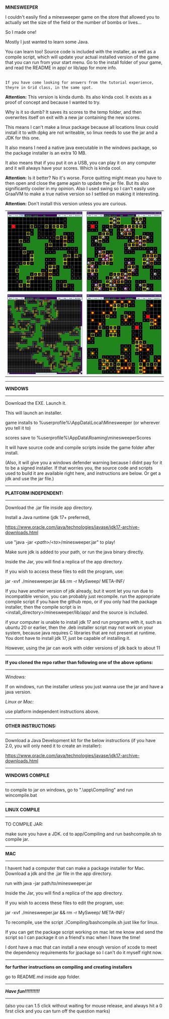 **MINESWEEPER**

I couldn't easily find a minesweeper game on the store that allowed you to actually set the size of the field
or the number of bombs or lives... 

So I made one! 

Mostly I just wanted to learn some Java.

You can learn too! Source code is included with the installer, as well as a compile script, 
which will update your actual installed version of the game that you can run from your start menu.
Go to the install folder of your game, and read the README in app/ or lib/app for more info.

```

If you have come looking for answers from the tutorial experience, theyre in Grid class, in the same spot.

```

**Attention:** This version is kinda dumb. Its also kinda cool. It exists as a proof of concept and because I wanted to try.

Why is it so dumb? It saves its scores to the temp folder, and then overwrites itself on exit with a new jar containing the new scores. 

This means I can't make a linux package because all locations linux could install it to with dpkg are not writeable, 
so linux needs to use the jar and a JDK for this one.

It also means I need a native java executable in the windows package, so the package installer is an extra 10 MB.

It also means that if you put it on a USB, you can play it on any computer and it will always have your scores. Which is kinda cool.

**Attention:** Is it better? No it's worse. Force quitting might mean you have to then open and close the game again to update the jar file. But its also significantly cooler in my opinion. Also I used swing so I can't easily use GraalVM to make a true native version so I settled on making it interesting.

**Attention:** Don't install this version unless you are curious.

|                                                     |                                                     |
|-----------------------------------------------------|-----------------------------------------------------|
| ![Screenshot](./Screenshots/Screenshot.png)         | ![Screenshot](./Screenshots/WinScreenshot.png)      |
| ![Screenshot](./Screenshots/ScreenshotWithZoom.png) | ![Screenshot](./Screenshots/LossScreenshot.png)     |

************************************************************************************

**WINDOWS**

____________________________________________________________________________________

Download the EXE. Launch it. 

This will launch an installer.

game installs to %userprofile%\AppData\Local\Minesweeper (or wherever you tell it to)

scores save to %userprofile%\AppData\Roaming\minesweeperScores

It will have source code and compile scripts inside the game folder after install. 

(Also, it will give you a windows defender warning because I didnt pay for it to be a signed installer.
If that worries you, the source code and scripts used to build it are available right here,
and instructions are below. Or get a jdk and use the jar file.)

**********************************************************************************************************************

**PLATFORM INDEPENDENT:**

____________________________________________________________________________________

Download the .jar file inside app directory.

Install a Java runtime (jdk 17+ preferred), 

https://www.oracle.com/java/technologies/javase/jdk17-archive-downloads.html

use "java -jar <_path_>/<_to_>/minesweeper.jar" to play!

Make sure jdk is added to your path, or run the java binary directly.

Inside the Jar, you will find a replica of the app directory.

If you wish to access these files to edit the program, use:

jar -xvf ./minesweeper.jar && rm -r MySweep/ META-INF/

If you have another version of jdk already, 
but it wont let you run due to incompatible version,
you can probably just recompile. run the appropriate compile script if you have the github repo, or if you only had the package installer,
then the compile script is in \<install_directory\>/minesweeper/lib/app/ and the source is included.

if your computer is unable to install jdk 17 and run programs with it, such as ubuntu 20 or earlier, 
then the .deb installer script may not work on your system, because java requires C libraries that are not present at runtime.
You dont have to install jdk 17, just be capable of installing it.

However, using the jar can work with older versions of jdk back to about 11

***************************************************************************************************************************

**If you cloned the repo rather than following one of the above options:**

____________________________________________________________________________________

*Windows:*

If on windows, run the installer unless you just wanna use the jar and have a java version.

*Linux or Mac:*

use platform independent instructions above.

*************************************************************************************************************************************************

**OTHER INSTRUCTIONS:**

____________________________________________________________________________________________________________________________

Download a Java Development kit for the below instructions (if you have 2.0, you will only need it to create an installer):

https://www.oracle.com/java/technologies/javase/jdk17-archive-downloads.html

______________________________________________________________________________________________________________________

**WINDOWS COMPILE**

____________________________________________________________________________________

to compile to jar on windows, go to ".\app\Compiling" and run wincompile.bat

************************************************************************************

**LINUX COMPILE**

____________________________________________________________________________________

TO COMPILE JAR:

make sure you have a JDK.
cd to app/Compiling and run bashcompile.sh to compile jar.

*************************************************************************************

**MAC**

_____________________________________________________________________________________

I havent had a computer that can make a package installer for Mac. Download a jdk and the .jar file in the app directory.

run with java -jar path/to/minesweeper.jar

Inside the Jar, you will find a replica of the app directory.

If you wish to access these files to edit the program, use:

jar -xvf ./minesweeper.jar && rm -r MySweep/ META-INF/

To recompile, use the script ./Compiling/bashcompile.sh just like for linux.

If you can get the package script working on mac let me know and send the script so I can package it on a friend's mac when I have the time! 

I dont have a mac that can install a new enough version of xcode to meet the dependency requirements for jpackage so I can't do it myself right now.

_____________________________________________________________________________________

**for further instructions on compiling and creating installers**

go to README.md inside app folder.

____________________________________________________________________________________
***Have fun!!!!!!!!!!***
************************************************************************************

(also you can 1.5 click without waiting for mouse release, and always hit a 0 first click and you can turn off the question marks)
